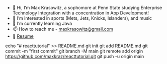 - 👋 Hi, I’m Max Krasowitz, a sophomore at Penn State studying Enterprise Technology Integration with a concentration in App Development!
- 👀 I’m interested in sports (Mets, Jets, Knicks, Islanders), and music 
- 🌱 I’m currently learning Java
- 📫 How to reach me - maxkrasowitz@gmail.com
- 💼 [Resume](https://docs.google.com/document/d/1nkIdRvdTJ-bJkbSsZ57wcGoSyO4-2YMV/edit?rtpof=true)

<!---
maxkraz/maxkraz is a ✨ special ✨ repository because its `README.md` (this file) appears on your GitHub profile.
You can click the Preview link to take a look at your changes.
--->
echo "# reacttutorial" >> README.md
git init
git add README.md
git commit -m "first commit"
git branch -M main
git remote add origin https://github.com/maxkraz/reacttutorial.git
git push -u origin main
